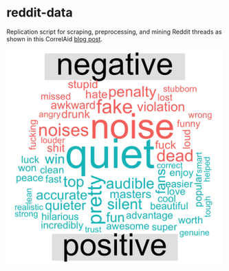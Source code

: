 # reddit-data
Replication script for scraping, preprocessing, and mining Reddit threads as shown in this CorrelAid [blog post](https://correlaid.org/blog/posts/scraping-reddit).

![](https://raw.githubusercontent.com/lhehnke/reddit-data/master/img/wordcloud.png)
